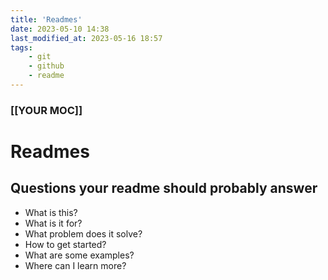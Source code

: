 ```yaml
---
title: 'Readmes'
date: 2023-05-10 14:38
last_modified_at: 2023-05-16 18:57
tags:
    - git
    - github
    - readme
---
```


### [[YOUR MOC]]

# Readmes

## Questions your readme should probably answer

-   What is this?
-   What is it for?
-   What problem does it solve?
-   How to get started?
-   What are some examples?
-   Where can I learn more?
